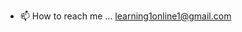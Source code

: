 - 📫 How to reach me ... learning1online1@gmail.com

<!---
onlineLearner1/onlineLearner1 is a ✨ special ✨ repository because its `README.md` (this file) appears on your GitHub profile.
You can click the Preview link to take a look at your changes.
--->

